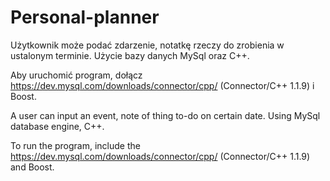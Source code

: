 # Personal-planner

Użytkownik może podać zdarzenie, notatkę rzeczy do zrobienia w ustalonym terminie.
Użycie bazy danych MySql oraz C++.

Aby uruchomić program, dołącz https://dev.mysql.com/downloads/connector/cpp/ (Connector/C++ 1.1.9) i Boost.

A user can input an event, note of thing to-do on certain date.
Using MySql database engine, C++.

To run the program, include the https://dev.mysql.com/downloads/connector/cpp/ (Connector/C++ 1.1.9) and Boost.